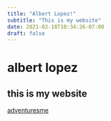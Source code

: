 ```yaml
---
title: "Albert Lopez!"
subtitle: "This is my website"
date: 2021-02-18T10:34:26-07:00
draft: false
---
```


# albert lopez
## this is my website
[adventures](/a)[me](/m)

